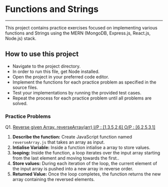# Functions and Strings

---

This project contains practice exercises focused on implementing various functions and Strings using the MERN (MongoDB, Express.js, React.js, Node.js) stack.

## How to use this project

- Navigate to the project directory.
- In order to run this file, get Node installed.
- Open the project in your preferred code editor.
- Implement the functions for each practice problem as specified in the source files.
- Test your implementations by running the provided test cases.
- Repeat the process for each practice problem until all problems are solved.

### Practice Problems

Q1. [Reverse given Array. reverseArray(arr)
I/P : [1,3,5,2,6] O/P : [6,2,5,3,1]](#)

1. **Describe the function:** Create JavaScript function named `reverseArray.js` that takes an array as input.
2. **Intialise Variable:** Inside a function intialise a array to store values.
3. **looping:** Inside the function, a loop iterates over the input array starting from the last element and moving towards the first..
4. **Store values:** During each iteration of the loop, the current element of the input array is pushed into a new array in reverse order.
5. **Returned Value:** Once the loop completes, the function returns the new array containing the reversed elements.
